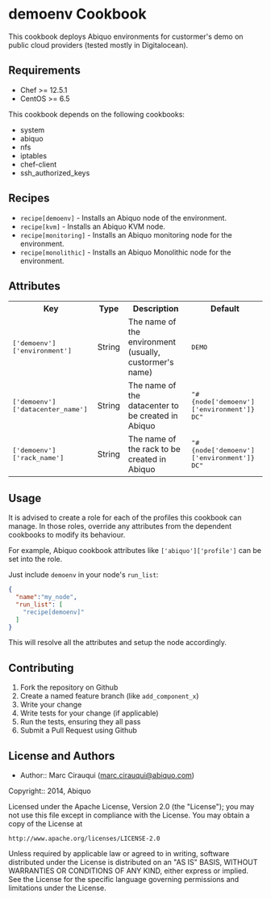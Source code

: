 demoenv Cookbook
================
This cookbook deploys Abiquo environments for custormer's demo on public cloud providers (tested mostly in Digitalocean).

Requirements
------------

- Chef >= 12.5.1
- CentOS >= 6.5

This cookbook depends on the following cookbooks:

- system
- abiquo
- nfs
- iptables
- chef-client
- ssh_authorized_keys

Recipes
-------

* `recipe[demoenv]` - Installs an Abiquo node of the environment.
* `recipe[kvm]` - Installs an Abiquo KVM node.
* `recipe[monitoring]` - Installs an Abiquo monitoring node for the environment.
* `recipe[monolithic]` - Installs an Abiquo Monolithic node for the environment.


Attributes
----------

<table>
  <tr>
    <th>Key</th>
    <th>Type</th>
    <th>Description</th>
    <th>Default</th>
  </tr>
  <tr>
    <td><tt>['demoenv']['environment']</tt></td>
    <td>String</td>
    <td>The name of the environment (usually, custormer's name)</td>
    <td><tt>DEMO</tt></td>
  </tr>
  <tr>
    <td><tt>['demoenv']['datacenter_name']</tt></td>
    <td>String</td>
    <td>The name of the datacenter to be created in Abiquo</td>
    <td><tt>"#{node['demoenv']['environment']} DC"</tt></td>
  </tr>
  <tr>
    <td><tt>['demoenv']['rack_name']</tt></td>
    <td>String</td>
    <td>The name of the rack to be created in Abiquo</td>
    <td><tt>"#{node['demoenv']['environment']} DC"</tt></td>
  </tr>
</table>

Usage
-----

It is advised to create a role for each of the profiles this cookbook can manage. In those
roles, override any attributes from the dependent cookbooks to modify its behaviour.

For example, Abiquo cookbook attributes like ```['abiquo']['profile']``` can be set into the role.

Just include `demoenv` in your node's `run_list`:

```json
{
  "name":"my_node",
  "run_list": [
    "recipe[demoenv]"
  ]
}
```

This will resolve all the attributes and setup the node accordingly.

Contributing
------------

1. Fork the repository on Github
2. Create a named feature branch (like `add_component_x`)
3. Write your change
4. Write tests for your change (if applicable)
5. Run the tests, ensuring they all pass
6. Submit a Pull Request using Github

License and Authors
-------------------

* Author:: Marc Cirauqui (marc.cirauqui@abiquo.com)

Copyright:: 2014, Abiquo

Licensed under the Apache License, Version 2.0 (the "License");
you may not use this file except in compliance with the License.
You may obtain a copy of the License at

    http://www.apache.org/licenses/LICENSE-2.0

Unless required by applicable law or agreed to in writing, software
distributed under the License is distributed on an "AS IS" BASIS,
WITHOUT WARRANTIES OR CONDITIONS OF ANY KIND, either express or implied.
See the License for the specific language governing permissions and
limitations under the License.
